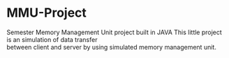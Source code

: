 # MMU-Project
Semester Memory Management Unit project built in JAVA 
  This little project is an simulation of data transfer  
between client and server by using simulated memory management unit.
